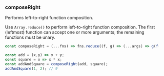 ### composeRight

Performs left-to-right function composition.

Use `Array.reduce()` to perform left-to-right function composition.
The first (leftmost) function can accept one or more arguments; the remaining functions must be unary.

```js
const composeRight = (...fns) => fns.reduce((f, g) => (...args) => g(f(...args)));
```

```js
const add = (x,y) => x + y;
const square = x => x * x;
const addAndSquare = composeRight(add, square);
addAndSquare(1, 2); // 9
```
